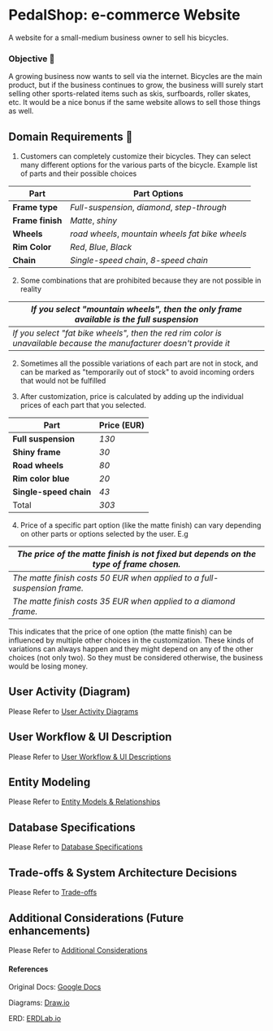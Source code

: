 # PedalShop: e-commerce Website
A website for a small-medium business owner to sell his bicycles.

### Objective 📌 
A growing business now wants to sell via the internet. Bicycles are the main product, but if the business continues to grow, the business willl surely start selling other sports-related items such as skis, surfboards, roller skates, etc. It would be a nice bonus if the same website allows to sell those things as well.

## Domain Requirements 📝
1. Customers can completely customize their bicycles. They can select many different options for the various parts of the bicycle.
Example list of parts and their possible choices

| Part             | Part Options            |
|------------------|-------------------------|
| **Frame type**   | _Full-suspension_, _diamond_, _step-through_     |
| **Frame finish** | _Matte_, _shiny_        |
| **Wheels** | _road wheels_, _mountain wheels_ _fat bike wheels_     |
| **Rim Color** | _Red_, _Blue_, _Black_    |
| **Chain** | _Single-speed chain_, _8-speed chain_    |

2. Some combinations that are prohibited because they are not possible in reality

| _If you select "mountain wheels", then the only frame available is the full suspension_             |
|---------------------------------------------|
| _If you select "fat bike wheels", then the red rim color is unavailable because the manufacturer doesn't provide it_ |

2. Sometimes all the possible variations of each part are not in stock, and can be marked as "temporarily out of stock" to avoid incoming orders that would not be  fulfilled

3. After customization, price is calculated by adding up the individual prices of each part that you selected. 

| Part                   | Price (EUR) |
|------------------------|-------------|
| **Full suspension**    | _130_ |
| **Shiny frame**        | _30_  |
| **Road wheels**        | _80_  |
| **Rim color blue**     | _20_  |
| **Single-speed chain** | _43_  |
|   Total                | _303_ |


4. Price of a specific part option (like the matte finish) can vary depending on other parts or options selected by the user. E.g

| _The price of the matte finish is not fixed but depends on the type of frame chosen._    |
|----------------------------------------|
| _The matte finish costs 50 EUR when applied to a full-suspension frame._ |
| _The matte finish costs 35 EUR when applied to a diamond frame._ |

This indicates that the price of one option (the matte finish) can be influenced by multiple other choices in the customization. These kinds of variations can always happen and they might depend on any of the other choices (not only two). So they must be considered otherwise, the business would be losing money.

## User Activity (Diagram) 
Please Refer to [User Activity Diagrams](user-activity.md)

## User Workflow & UI Description
Please Refer to [User Workflow & UI Descriptions](workflow-and-ui.md)

## Entity Modeling
Please Refer to [Entity Models & Relationships](model-summary.md)

## Database Specifications
Please Refer to [Database Specifications](schema.md)

## Trade-offs & System Architecture Decisions
Please Refer to [Trade-offs](trade-offs.md)

## Additional Considerations (Future enhancements)
Please Refer to [Additional Considerations](additional-considerations.md)


#### References
Original Docs: [Google Docs](https://docs.google.com/document/d/1eHt-meEFR0RT5fYn_ZkV6Xir2xGv3pEIgjMF2tSoPDo/edit?usp=sharing)

Diagrams: [Draw.io](https://drive.google.com/file/d/1aZhMe5tZ7lft6Lw4LWvkbSwqRxQWcGQ_/view?usp=sharing)

ERD: [ERDLab.io](https://erdlab.page.link/incazTcpLfNqovYt9)
